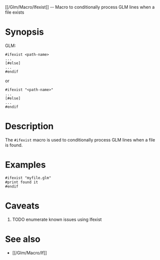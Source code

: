 [[/Glm/Macro/Ifexist]] -- Macro to conditionally process GLM lines when a file exists

# Synopsis

GLM:

~~~
#ifexist <path-name>
...
[#else]
...
#endif
~~~

or

~~~
#ifexist "<path-name>"
...
[#else]
...
#endif
~~~

# Description

The `#ifexist` macro is used to conditionally process GLM lines when a file is found.

# Examples

~~~
#ifexist "myfile.glm"
#print found it
#endif
~~~

# Caveats

1. TODO enumerate known issues using Ifexist

# See also

* [[/Glm/Macro/If]]

